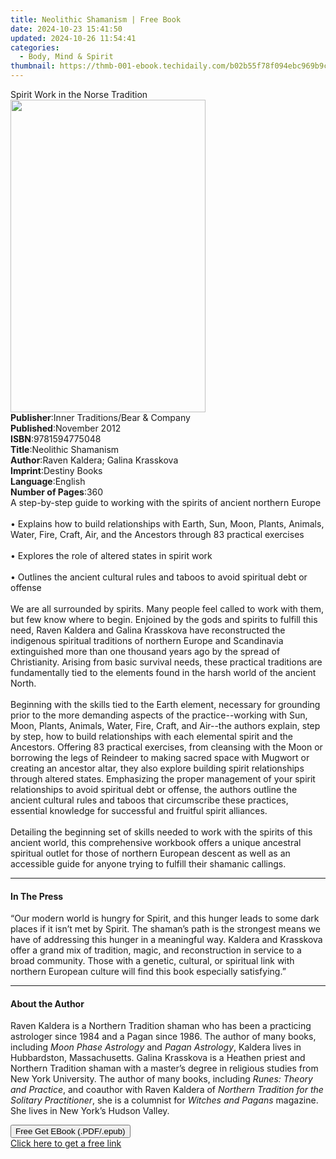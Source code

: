 ```yaml
---
title: Neolithic Shamanism | Free Book
date: 2024-10-23 15:41:50
updated: 2024-10-26 11:54:41
categories:
  - Body, Mind & Spirit
thumbnail: https://thmb-001-ebook.techidaily.com/b02b55f78f094ebc969b9c06c3e1a59a90fdecd69a4141183b16013f1a3ee8ba.jpg
---
```

<main id="book-container">
  <div class="flex flex-col">
    <div class="book-brief flex-1 py-6 px-4 sm:p-6 md:py-10 md:px-8">
      <!-- brief-->
      <div class="book-brief-main">Spirit Work in the Norse Tradition</div>
    </div>
    <div
      class="book-meta-info flex-1 grid gap-4 col-start-1 col-end-3 row-start-1 sm:mb-6 sm:grid-cols-4 lg:gap-6 lg:col-start-2 lg:row-end-6 lg:row-span-6 lg:mb-0"
    >
      <div
        class="book-meta-info-left place-content-center mt-4 p-4 text-sm leading-6 col-start-2 col-span-2 dark:text-slate-400"
      >
        <img
          class="w-full h-500 object-cover rounded-lg sm:h-255 sm:col-span-2 lg:col-span-full"
          src="https://img-001-ebook.techidaily.com/cbb80ff845d9872303d693bd065c1c309f1d840633add861d535c4c5936b7bd8.jpg"
          alt=""
          width="312"
          height="500"
        />
      </div>
      <div
        class="book-meta-info-right mt-2 col-start-1 row-start-2 col-span-3 self-center"
      >
        <!-- meta data  -->
        <div class="flex flex-col px-4 md:px-8">
          <div class="flex-1">
            <strong>Publisher</strong>:<span class="px-2"
              >Inner Traditions/Bear &amp; Company</span
            >
          </div>
          <div class="flex-1">
            <strong>Published</strong>:<span class="px-2">November 2012</span>
          </div>
          <div class="flex-1">
            <strong>ISBN</strong>:<span class="px-2">9781594775048</span>
          </div>
          <div class="flex-1">
            <strong>Title</strong>:<span class="px-2">Neolithic Shamanism</span>
          </div>
          <div class="flex-1">
            <strong>Author</strong>:<span class="px-2"
              >Raven Kaldera; Galina Krasskova</span
            >
          </div>
          <div class="flex-1">
            <strong>Imprint</strong>:<span class="px-2">Destiny Books</span>
          </div>
          <div class="flex-1">
            <strong>Language</strong>:<span class="px-2">English</span>
          </div>
          <div class="flex-1">
            <strong>Number of Pages</strong>:<span class="px-2">360</span>
          </div>
        </div>
      </div>
    </div>
    <div class="book-description flex-1 py-6 px-4 sm:p-6 md:py-10 md:px-8">
      <div class="book-description-main">
        <div accordion-content="" id="description">
          A step-by-step guide to working with the spirits of ancient northern
          Europe <br />
          <br />• Explains how to build relationships with Earth, Sun, Moon,
          Plants, Animals, Water, Fire, Craft, Air, and the Ancestors through 83
          practical exercises <br />
          <br />• Explores the role of altered states in spirit work <br />
          <br />• Outlines the ancient cultural rules and taboos to avoid
          spiritual debt or offense <br />
          <br />We are all surrounded by spirits. Many people feel called to
          work with them, but few know where to begin. Enjoined by the gods and
          spirits to fulfill this need, Raven Kaldera and Galina Krasskova have
          reconstructed the indigenous spiritual traditions of northern Europe
          and Scandinavia extinguished more than one thousand years ago by the
          spread of Christianity. Arising from basic survival needs, these
          practical traditions are fundamentally tied to the elements found in
          the harsh world of the ancient North. <br />
          <br />Beginning with the skills tied to the Earth element, necessary
          for grounding prior to the more demanding aspects of the
          practice--working with Sun, Moon, Plants, Animals, Water, Fire, Craft,
          and Air--the authors explain, step by step, how to build relationships
          with each elemental spirit and the Ancestors. Offering 83 practical
          exercises, from cleansing with the Moon or borrowing the legs of
          Reindeer to making sacred space with Mugwort or creating an ancestor
          altar, they also explore building spirit relationships through altered
          states. Emphasizing the proper management of your spirit relationships
          to avoid spiritual debt or offense, the authors outline the ancient
          cultural rules and taboos that circumscribe these practices, essential
          knowledge for successful and fruitful spirit alliances. <br />
          <br />Detailing the beginning set of skills needed to work with the
          spirits of this ancient world, this comprehensive workbook offers a
          unique ancestral spiritual outlet for those of northern European
          descent as well as an accessible guide for anyone trying to fulfill
          their shamanic callings.
        </div>
        <div class="accordion-fader"></div>
      </div>
    </div>
    <div class="book-excerpts flex-1 py-6 px-4 sm:p-6 md:py-10 md:px-8">
      <!-- excerpts-->
      <div class="book-excerpts-main">
        <hr />
        <h4 class="placeholder placeholder-heading">
          <span>In The Press</span>
        </h4>
        <p>
          “Our modern world is hungry for Spirit, and this hunger leads to some
          dark places if it isn’t met by Spirit. The shaman’s path is the
          strongest means we have of addressing this hunger in a meaningful way.
          Kaldera and Krasskova offer a grand mix of tradition, magic, and
          reconstruction in service to a broad community. Those with a genetic,
          cultural, or spiritual link with northern European culture will find
          this book especially satisfying.”
        </p>
      </div>
    </div>
    <div class="book-about-author flex-1 py-6 px-4 sm:p-6 md:py-10 md:px-8">
      <!-- about author-->
      <div class="book-main-author-main">
        <hr />
        <h4 class="placeholder placeholder-heading">
          <span>About the Author</span>
        </h4>
        <p>
          Raven Kaldera is a Northern Tradition shaman who has been a practicing
          astrologer since 1984 and a Pagan since 1986. The author of many
          books, including <i>Moon Phase Astrology</i> and
          <i>Pagan Astrology</i>, Kaldera lives in Hubbardston, Massachusetts.
          Galina Krasskova is a Heathen priest and Northern Tradition shaman
          with a master’s degree in religious studies from New York University.
          The author of many books, including <i>Runes: Theory and Practice</i>,
          and coauthor with Raven Kaldera of
          <i>Northern Tradition for the Solitary Practitioner</i>, she is a
          columnist for <i>Witches and Pagans</i> magazine. She lives in New
          York’s Hudson Valley.
        </p>
      </div>
    </div>
    <div class="book-free-get flex-1 py-6 px-4 sm:p-6 md:py-10 md:px-8">
      <button
        id="btn-free-get"
        class="bg-blue-500 hover:bg-blue-700 text-white font-bold py-2 px-4 rounded"
      >
        Free Get EBook (.PDF/.epub)
      </button>
      <div id="countdown-display" class="px-2 text-lg mt-2"></div>
      <a
        id="free-link"
        class="hidden bg-blue-500 hover:bg-blue-700 text-white font-bold py-2 px-4 rounded"
        href="https://www.ebooks.com/en-us/book/95782588/neolithic-shamanism/raven-kaldera/"
        target="_blank"
        >Click here to get a free link</a
      >
    </div>
    <script>
      let countdownTime = 0;
      let countdownInterval = null;
      document
        .getElementById('btn-free-get')
        .addEventListener('click', startCountdown);
      function startCountdown() {
        countdownTime = new Date().getTime() + 60000 * 3;
        countdownInterval = setInterval(updateCountdown, 1000);
        document.getElementById('btn-free-get').disabled = true;
        document
          .getElementById('btn-free-get')
          .classList.add('bg-gray-500', 'cursor-not-allowed');
      }
      function updateCountdown() {
        let currentTime = new Date().getTime();
        let timeLeft = countdownTime - currentTime;
        let secondsLeft = Math.floor(timeLeft / 1000);
        document.getElementById('countdown-display').innerHTML =
          `Remaining time: ${secondsLeft} seconds.`;
        if (secondsLeft <= 0) {
          clearInterval(countdownInterval);
          document.getElementById('btn-free-get').classList.add('hidden');
          document.getElementById('free-link').classList.remove('hidden');
          document.getElementById('countdown-display').innerHTML = '';
        }
      }
    </script>
  </div>
</main>
